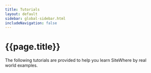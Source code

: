 ```yaml
---
title: Tutorials
layout: default
sidebar: global-sidebar.html
includeNavigation: false
---
```


# {{page.title}}
The following tutorials are provided to help you learn SiteWhere by real world examples.

